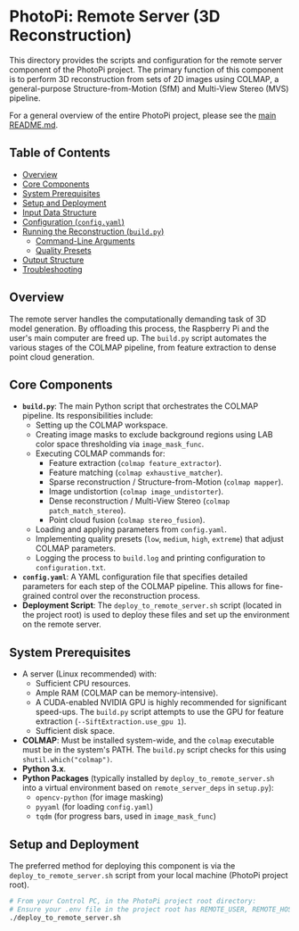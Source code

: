# PhotoPi: Remote Server (3D Reconstruction)

This directory provides the scripts and configuration for the remote server component of the PhotoPi project. The primary function of this component is to perform 3D reconstruction from sets of 2D images using COLMAP, a general-purpose Structure-from-Motion (SfM) and Multi-View Stereo (MVS) pipeline.

For a general overview of the entire PhotoPi project, please see the [main README.md](../../../README.md).

## Table of Contents

* [Overview](#overview)
* [Core Components](#core-components)
* [System Prerequisites](#system-prerequisites)
* [Setup and Deployment](#setup-and-deployment)
* [Input Data Structure](#input-data-structure)
* [Configuration (`config.yaml`)](#configuration-configyaml)
* [Running the Reconstruction (`build.py`)](#running-the-reconstruction-buildpy)
    * [Command-Line Arguments](#command-line-arguments)
    * [Quality Presets](#quality-presets)
* [Output Structure](#output-structure)
* [Troubleshooting](#troubleshooting)

## Overview

The remote server handles the computationally demanding task of 3D model generation. By offloading this process, the Raspberry Pi and the user's main computer are freed up. The `build.py` script automates the various stages of the COLMAP pipeline, from feature extraction to dense point cloud generation.

## Core Components

* **`build.py`**: The main Python script that orchestrates the COLMAP pipeline. Its responsibilities include:
    * Setting up the COLMAP workspace.
    * Creating image masks to exclude background regions using LAB color space thresholding via `image_mask_func`.
    * Executing COLMAP commands for:
        * Feature extraction (`colmap feature_extractor`).
        * Feature matching (`colmap exhaustive_matcher`).
        * Sparse reconstruction / Structure-from-Motion (`colmap mapper`).
        * Image undistortion (`colmap image_undistorter`).
        * Dense reconstruction / Multi-View Stereo (`colmap patch_match_stereo`).
        * Point cloud fusion (`colmap stereo_fusion`).
    * Loading and applying parameters from `config.yaml`.
    * Implementing quality presets (`low`, `medium`, `high`, `extreme`) that adjust COLMAP parameters.
    * Logging the process to `build.log` and printing configuration to `configuration.txt`.
* **`config.yaml`**: A YAML configuration file that specifies detailed parameters for each step of the COLMAP pipeline. This allows for fine-grained control over the reconstruction process.
* **Deployment Script**: The `deploy_to_remote_server.sh` script (located in the project root) is used to deploy these files and set up the environment on the remote server.

## System Prerequisites

* A server (Linux recommended) with:
    * Sufficient CPU resources.
    * Ample RAM (COLMAP can be memory-intensive).
    * A CUDA-enabled NVIDIA GPU is highly recommended for significant speed-ups. The `build.py` script attempts to use the GPU for feature extraction (`--SiftExtraction.use_gpu 1`).
    * Sufficient disk space.
* **COLMAP**: Must be installed system-wide, and the `colmap` executable must be in the system's PATH. The `build.py` script checks for this using `shutil.which("colmap")`.
* **Python 3.x**.
* **Python Packages** (typically installed by `deploy_to_remote_server.sh` into a virtual environment based on `remote_server_deps` in `setup.py`):
    * `opencv-python` (for image masking)
    * `pyyaml` (for loading `config.yaml`)
    * `tqdm` (for progress bars, used in `image_mask_func`)

## Setup and Deployment

The preferred method for deploying this component is via the `deploy_to_remote_server.sh` script from your local machine (PhotoPi project root).

```bash
# From your Control PC, in the PhotoPi project root directory:
# Ensure your .env file in the project root has REMOTE_USER, REMOTE_HOST, REMOTE_PORT, REMOTE_SSH_KEY defined.
./deploy_to_remote_server.sh